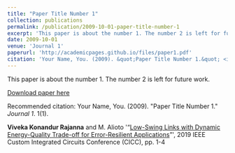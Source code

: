 ```yaml
---
title: "Paper Title Number 1"
collection: publications
permalink: /publication/2009-10-01-paper-title-number-1
excerpt: 'This paper is about the number 1. The number 2 is left for future work.'
date: 2009-10-01
venue: 'Journal 1'
paperurl: 'http://academicpages.github.io/files/paper1.pdf'
citation: 'Your Name, You. (2009). &quot;Paper Title Number 1.&quot; <i>Journal 1</i>. 1(1).'
---
```

This paper is about the number 1. The number 2 is left for future work.

[Download paper here](http://academicpages.github.io/files/paper1.pdf)

Recommended citation: Your Name, You. (2009). "Paper Title Number 1." <i>Journal 1</i>. 1(1).

**Viveka Konandur Rajanna** and M. Alioto '“[Low-Swing Links with Dynamic Energy-Quality Trade-off for Error-Resilient Applications](https://ieeexplore.ieee.org/abstract/document/8780323)”', 2019 IEEE Custom Integrated Circuits Conference (CICC), pp. 1-4
